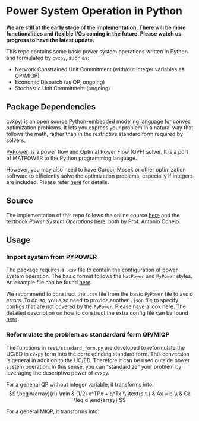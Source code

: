 # Power System Operation in Python

**We are still at the early stage of the implementation. There will be more functionalities and flexible I/Os coming in the future. Please watch us progress to have the latest update.**

This repo contains some basic power system operations written in Python and formulated by `cvxpy`, such as:
- Network Constrained Unit Commitment (with/out integer variables as QP/MIQP)
- Economic Dispatch (as QP, ongoing)
- Stochastic Unit Commitment (ongoing)

## Package Dependencies

[cvxpy](https://www.cvxpy.org/): is an open source Python-embedded modeling language for convex optimization problems. It lets you express your problem in a natural way that follows the math, rather than in the restrictive standard form required by solvers.

[PyPower](https://github.com/rwl/PYPOWER): is a power flow and Optimal Power Flow (OPF) solver. It is a port of MATPOWER to the Python programming language.

However, you may also need to have Gurobi, Mosek or other optimization software to efficiently solve the optimization problems, especially if integers are included. Please refer [here](https://www.cvxpy.org/tutorial/advanced/index.html) for details.

## Source

The implementation of this repo follows the online cource [here](https://u.osu.edu/conejo.1/courses/power-system-operations/) and the textbook *Power System Operations* [here](https://link.springer.com/book/10.1007/978-3-319-69407-8), both by Prof. Antonio Conejo.

## Usage

### Import system from PYPOWER

The package requires a `.csv` file to contain the configuration of power system operation. The basic format follows the `MatPower` and `PyPower` styles. An example file can be found [here](configs/case14.xlsx).

We recommend to construct the `.csv` file from the basic `PyPower` file to avoid errors. To do so, you also need to provide another `.json` file to specify configs that are not covered by the `PyPower`. Please have a look [here](configs/case14_default.json). The detailed description on how to construct the extra config file can be found [here](readme_configs.md).

### Reformulate the problem as standardard form QP/MIQP

The functions in `test/standard_form.py` are developed to reformulate the UC/ED in `cvxpy` form into the correspinding standard form. This conversion is general in addition to the UC/ED. Therefore it can be used outside power system operation. In this sense, you can "standardize" your problem by leveraging the descriptive power of `cvxpy`.

For a genenal QP without integer variable, it transforms into:
$$
\begin{array}{rl}
\min & (1/2) x^TPx + q^Tx \\
\text{s.t.} & Ax = b \\
& Gx \leq d
\end{array}
$$

For a general MIQP, it transforms into:
